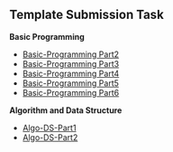 ## Template Submission Task

**Basic Programming**

- [Basic-Programming Part2](https://github.com/Immersive-DataEngineer-Resource/Basic-Programming-Part2)
- [Basic-Programming Part3](https://github.com/Immersive-DataEngineer-Resource/Basic-Programming-Part3)
- [Basic-Programming Part4](https://github.com/Immersive-DataEngineer-Resource/Basic-Programming-Part3)
- [Basic-Programming Part5](https://github.com/Immersive-DataEngineer-Resource/Basic-Programming-Part5)
- [Basic-Programming Part6](https://github.com/Immersive-DataEngineer-Resource/Basic-Programming-Part6)

**Algorithm and Data Structure**

- [Algo-DS-Part1](https://github.com/Immersive-DataEngineer-Resource/Algo-DS-Part1)
- [Algo-DS-Part2](https://github.com/Immersive-DataEngineer-Resource/Algo-DS-Part2)
